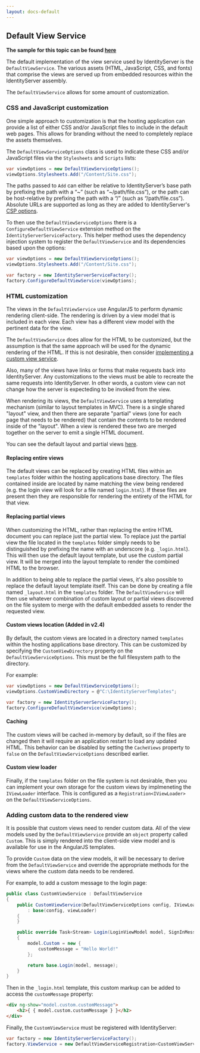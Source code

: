 ```yaml
---
layout: docs-default
---
```


## Default View Service

**The sample for this topic can be found [here](https://github.com/IdentityServer/IdentityServer3.Samples/tree/master/source/DefaultViewService)**

The default implementation of the view service used by IdentityServer is the `DefaultViewService`. The various assets (HTML, JavaScript, CSS, and fonts) that comprise the views are served up from embedded resources within the IdentityServer assembly.

The `DefaultViewService` allows for some amount of customization.

### CSS and JavaScript customization

One simple approach to customization is that the hosting application can provide a list of either CSS and/or JavaScript files to include in the default web pages. This allows for branding without the need to completely replace the assets themselves.

The `DefaultViewServiceOptions` class is used to indicate these CSS and/or JavaScript files via the `Stylesheets` and `Scripts` lists:

```csharp
var viewOptions = new DefaultViewServiceOptions();
viewOptions.Stylesheets.Add("/Content/Site.css");
```

The paths passed to `Add` can either be relative to IdentityServer’s base path by prefixing the path with a “~” (such as “~/path/file.css”), or the path can be host-relative by prefixing the path with a “/” (such as “/path/file.css”). Absolute URLs are  supported as long as they are added to IdentityServer's [CSP options](csp.html).

To then use the `DefaultViewServiceOptions` there is a `ConfigureDefaultViewService` extension method on the  `IdentityServerServiceFactory`. This helper method uses the dependency injection system to register the `DefaultViewService` and its dependencies based upon the options:

```csharp
var viewOptions = new DefaultViewServiceOptions();
viewOptions.Stylesheets.Add("/Content/Site.css");

var factory = new IdentityServerServiceFactory();
factory.ConfigureDefaultViewService(viewOptions);
```

### HTML customization

The views in the `DefaultViewService` use AngularJS to perform dynamic rendering client-side. The rendering is driven by a view model that is included in each view. Each view has a different view model with the pertinent data for the view.

The `DefaultViewService` does allow for the HTML to be customized, but the assumption is that the same approach will be used for the dynamic rendering of the HTML. If this is not desirable, then consider [implementing a custom view service](customViewService.html).

Also, many of the views have links or forms that make requests back into IdentityServer. Any customizations to the views must be able to recreate the same requests into IdentityServer. In other words, a custom view can not change how the server is expecteding to be invoked from the view.

When rendering its views, the `DefaultViewService` uses a templating mechanism (similar to layout templates in MVC). There is a single shared "layout" view, and then there are separate "partial" views (one for each page that needs to be rendered) that contain the contents to be rendered inside of the "layout". When a view is rendered these two are merged together on the server to emit a single HTML document.

You can see the default layout and partial views [here](https://github.com/IdentityServer/IdentityServer3/tree/master/source/Core/Services/DefaultViewService/PageAssets).

#### Replacing entire views

The default views can be replaced by creating HTML files within an `templates` folder within the hosting applications base directory. The files contained inside are located by name matching the view being rendered (e.g. the login view will look for a file named `login.html`). If these files are present then they are responsible for rendering the entirety of the HTML for that view.

#### Replacing partial views

When customizing the HTML, rather than replacing the entire HTML document you can replace just the partial view. To replace just the partial view the file located in the `templates` folder simply needs to be distinguished by prefixing the name with an underscore (e.g. `_login.html`). This will then use the default layout template, but use the custom partial view. It will be merged into the layout template to render the combined HTML to the browser.

In addition to being able to replace the partial views, it's also possible to replace the default layout template itself. This can be done by creating a file named `_layout.html` in the `templates` folder. The `DefaultViewService` will then use whatever combination of custom layout or partial views discovered on the file system to merge with the default embedded assets to render the requested view.

#### Custom views location (Added in v2.4)

By default, the custom views are located in a directory named `templates` within the hosting applications base directory. This can be customized by specifying the `CustomViewDirectory` property on the `DefaultViewServiceOptions`. This must be the full filesystem path to the directory.

For example:

```csharp
var viewOptions = new DefaultViewServiceOptions();
viewOptions.CustomViewDirectory = @"C:\IdentityServerTemplates";

var factory = new IdentityServerServiceFactory();
factory.ConfigureDefaultViewService(viewOptions);
```

#### Caching

The custom views will be cached in-memory by default, so if the files are changed then it will require an application restart to load any updated HTML. This behavior can be disabled by setting the `CacheViews` property to `false` on the `DefaultViewServiceOptions` described earlier.

#### Custom view loader

Finally, if the `templates` folder on the file system is not desirable, then you can implement your own storage for the custom views by implmeneting the `IViewLoader` interface. This is configured as a `Registration<IViewLoader>
    ` on the  `DefaultViewServiceOptions`.

### Adding custom data to the rendered view

It is possible that custom views need to render custom data. All of the view models used by the  `DefaultViewService` provide an `object` property called `Custom`. This is simply rendered into the client-side view model and is available for use in the AngularJS templates. 
    
To provide `Custom` data on the view models, it will be necessary to derive from the `DefaultViewService` and override the appropriate methods for the views where the custom data needs to be rendered. 

For example, to add a custom message to the login page:

```csharp
public class CustomViewService : DefaultViewService
{
    public CustomViewService(DefaultViewServiceOptions config, IViewLoader viewLoader)
        : base(config, viewLoader)
    {
    }

    public override Task<Stream> Login(LoginViewModel model, SignInMessage message)
    {
        model.Custom = new {
            customMessage = "Hello World!"
        };

        return base.Login(model, message);
    }
}
```

Then in the `_login.html` template, this custom markup can be added to access the `customMessage` property:

```html
<div ng-show="model.custom.customMessage">
    <h2>{ { model.custom.customMessage } }</h2>
</div>
```

Finally, the `CustomViewService` must be registered with IdentityServer:

```csharp
var factory = new IdentityServerServiceFactory();
factory.ViewService = new DefaultViewServiceRegistration<CustomViewService>();
```
